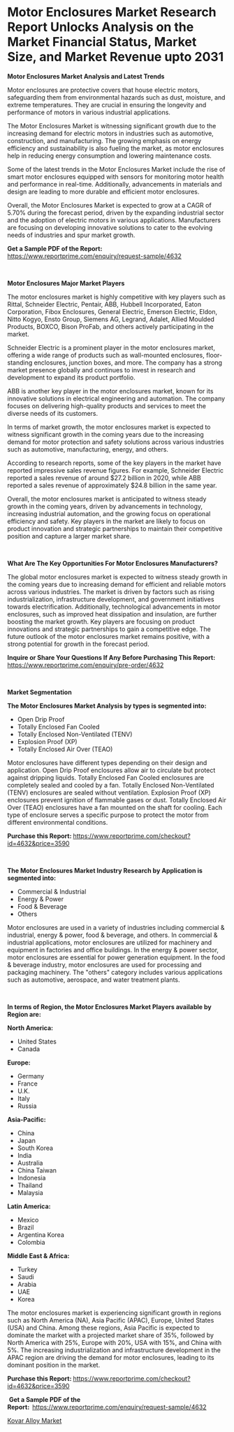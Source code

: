 <p><h1>Motor Enclosures Market Research Report Unlocks Analysis on the Market Financial Status, Market Size, and Market Revenue upto 2031</h1></p><p><strong>Motor Enclosures Market Analysis and Latest Trends</strong></p>
<p><p>Motor enclosures are protective covers that house electric motors, safeguarding them from environmental hazards such as dust, moisture, and extreme temperatures. They are crucial in ensuring the longevity and performance of motors in various industrial applications.</p><p>The Motor Enclosures Market is witnessing significant growth due to the increasing demand for electric motors in industries such as automotive, construction, and manufacturing. The growing emphasis on energy efficiency and sustainability is also fueling the market, as motor enclosures help in reducing energy consumption and lowering maintenance costs.</p><p>Some of the latest trends in the Motor Enclosures Market include the rise of smart motor enclosures equipped with sensors for monitoring motor health and performance in real-time. Additionally, advancements in materials and design are leading to more durable and efficient motor enclosures.</p><p>Overall, the Motor Enclosures Market is expected to grow at a CAGR of 5.70% during the forecast period, driven by the expanding industrial sector and the adoption of electric motors in various applications. Manufacturers are focusing on developing innovative solutions to cater to the evolving needs of industries and spur market growth.</p></p>
<p><strong>Get a Sample PDF of the Report:&nbsp;</strong> <a href="https://www.reportprime.com/enquiry/request-sample/4632">https://www.reportprime.com/enquiry/request-sample/4632</a></p>
<p>&nbsp;</p>
<p><strong>Motor Enclosures Major Market Players</strong></p>
<p><p>The motor enclosures market is highly competitive with key players such as Rittal, Schneider Electric, Pentair, ABB, Hubbell Incorporated, Eaton Corporation, Fibox Enclosures, General Electric, Emerson Electric, Eldon, Nitto Kogyo, Ensto Group, Siemens AG, Legrand, Adalet, Allied Moulded Products, BOXCO, Bison ProFab, and others actively participating in the market.</p><p>Schneider Electric is a prominent player in the motor enclosures market, offering a wide range of products such as wall-mounted enclosures, floor-standing enclosures, junction boxes, and more. The company has a strong market presence globally and continues to invest in research and development to expand its product portfolio.</p><p>ABB is another key player in the motor enclosures market, known for its innovative solutions in electrical engineering and automation. The company focuses on delivering high-quality products and services to meet the diverse needs of its customers.</p><p>In terms of market growth, the motor enclosures market is expected to witness significant growth in the coming years due to the increasing demand for motor protection and safety solutions across various industries such as automotive, manufacturing, energy, and others.</p><p>According to research reports, some of the key players in the market have reported impressive sales revenue figures. For example, Schneider Electric reported a sales revenue of around $27.2 billion in 2020, while ABB reported a sales revenue of approximately $24.8 billion in the same year.</p><p>Overall, the motor enclosures market is anticipated to witness steady growth in the coming years, driven by advancements in technology, increasing industrial automation, and the growing focus on operational efficiency and safety. Key players in the market are likely to focus on product innovation and strategic partnerships to maintain their competitive position and capture a larger market share.</p></p>
<p>&nbsp;</p>
<p><strong>What Are The Key Opportunities For Motor Enclosures Manufacturers?</strong></p>
<p><p>The global motor enclosures market is expected to witness steady growth in the coming years due to increasing demand for efficient and reliable motors across various industries. The market is driven by factors such as rising industrialization, infrastructure development, and government initiatives towards electrification. Additionally, technological advancements in motor enclosures, such as improved heat dissipation and insulation, are further boosting the market growth. Key players are focusing on product innovations and strategic partnerships to gain a competitive edge. The future outlook of the motor enclosures market remains positive, with a strong potential for growth in the forecast period.</p></p>
<p><strong>Inquire or Share Your Questions If Any Before Purchasing This Report:</strong> <a href="https://www.reportprime.com/enquiry/pre-order/4632">https://www.reportprime.com/enquiry/pre-order/4632</a></p>
<p>&nbsp;</p>
<p><strong>Market Segmentation</strong></p>
<p><strong>The Motor Enclosures Market Analysis by types is segmented into:</strong></p>
<p><ul><li>Open Drip Proof</li><li>Totally Enclosed Fan Cooled</li><li>Totally Enclosed Non-Ventilated (TENV)</li><li>Explosion Proof (XP)</li><li>Totally Enclosed Air Over (TEAO)</li></ul></p>
<p><p>Motor enclosures have different types depending on their design and application. Open Drip Proof enclosures allow air to circulate but protect against dripping liquids. Totally Enclosed Fan Cooled enclosures are completely sealed and cooled by a fan. Totally Enclosed Non-Ventilated (TENV) enclosures are sealed without ventilation. Explosion Proof (XP) enclosures prevent ignition of flammable gases or dust. Totally Enclosed Air Over (TEAO) enclosures have a fan mounted on the shaft for cooling. Each type of enclosure serves a specific purpose to protect the motor from different environmental conditions.</p></p>
<p><strong>Purchase this Report:&nbsp;</strong><a href="https://www.reportprime.com/checkout?id=4632&price=3590">https://www.reportprime.com/checkout?id=4632&price=3590</a></p>
<p>&nbsp;</p>
<p><strong>The Motor Enclosures Market Industry Research by Application is segmented into:</strong></p>
<p><ul><li>Commercial & Industrial</li><li>Energy & Power</li><li>Food & Beverage</li><li>Others</li></ul></p>
<p><p>Motor enclosures are used in a variety of industries including commercial & industrial, energy & power, food & beverage, and others. In commercial & industrial applications, motor enclosures are utilized for machinery and equipment in factories and office buildings. In the energy & power sector, motor enclosures are essential for power generation equipment. In the food & beverage industry, motor enclosures are used for processing and packaging machinery. The "others" category includes various applications such as automotive, aerospace, and water treatment plants.</p></p>
<p>&nbsp;</p>
<p><strong>In terms of Region, the Motor Enclosures Market Players available by Region are:</strong></p>
<p>
    <p> <strong> North America: </strong>
        <ul>
            <li>United States</li>
            <li>Canada</li>
        </ul>
        </p> 
    <p> <strong> Europe: </strong>
        <ul>
            <li>Germany</li>
            <li>France</li>
            <li>U.K.</li>
            <li>Italy</li>
            <li>Russia</li>
        </ul>
        </p> 
    <p> <strong> Asia-Pacific: </strong>
        <ul>
            <li>China</li>
            <li>Japan</li>
            <li>South Korea</li>
            <li>India</li>
            <li>Australia</li>
            <li>China Taiwan</li>
            <li>Indonesia</li>
            <li>Thailand</li>
            <li>Malaysia</li>
        </ul>
        </p> 
    <p> <strong> Latin America: </strong>
        <ul>
            <li>Mexico</li>
            <li>Brazil</li>
            <li>Argentina Korea</li>
            <li>Colombia</li>
        </ul>
        </p> 
    <p> <strong> Middle East & Africa: </strong>
        <ul>
            <li>Turkey</li>
            <li>Saudi</li>
            <li>Arabia</li>
            <li>UAE</li>
            <li>Korea</li>
        </ul>
    </p>
    </p>
<p><p>The motor enclosures market is experiencing significant growth in regions such as North America (NA), Asia Pacific (APAC), Europe, United States (USA) and China. Among these regions, Asia Pacific is expected to dominate the market with a projected market share of 35%, followed by North America with 25%, Europe with 20%, USA with 15%, and China with 5%. The increasing industrialization and infrastructure development in the APAC region are driving the demand for motor enclosures, leading to its dominant position in the market.</p></p>
<p><strong>Purchase this Report: </strong><a href="https://www.reportprime.com/checkout?id=4632&price=3590">https://www.reportprime.com/checkout?id=4632&price=3590</a></p>
<p>&nbsp;<strong>Get a Sample PDF of the Report:&nbsp;&nbsp;</strong><a href="https://www.reportprime.com/enquiry/request-sample/4632">https://www.reportprime.com/enquiry/request-sample/4632</a></p>
<p><strong></strong></p>
<p><p><a href="https://bubble-tree-ea4.notion.site/Kovar-Alloy-Market-Research-Report-Provides-thorough-Industry-Overview-which-offers-an-In-Depth-Ana-3bb2455c2ad34911be6ff5ceb85b5a8f">Kovar Alloy Market</a></p></p>